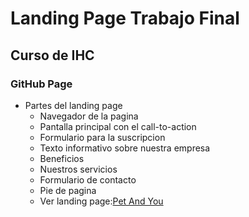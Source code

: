 # Landing Page Trabajo Final
## Curso de IHC
### GitHub Page

- Partes del landing page
    - Navegador de la pagina
    - Pantalla principal con el call-to-action
    - Formulario para la suscripcion 
    - Texto informativo sobre nuestra empresa
    - Beneficios
    - Nuestros servicios
    - Formulario de contacto
    - Pie de pagina
    - Ver landing page:[Pet And You](https://julioantunez7.github.io/landing-petandyou/)
